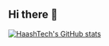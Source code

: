 ## Hi there 👋



[![HaashTech's GitHub stats](https://github-readme-stats.vercel.app/api?username=haashtech)](https://github.com/haashtech/github-readme-stats)
<!--
**haashtech/haashtech** is a ✨ _special_ ✨ repository because its `README.md` (this file) appears on your GitHub profile.


<div>
  <a href="https://github.com/haashtech">
  <img height="180em" src="https://github-readme-stats.vercel.app/api?username=haashtech&count_private=true&theme=cobalt&show_icons=true"/>
  <img height="180em" src="https://github-readme-stats.vercel.app/api/top-langs/?username=haashtech&layout=compact&langs_count=7&theme=cobalt"/>
</div>


Here are some ideas to get you started:

- 🔭 I’m currently working on ...
- 🌱 I’m currently learning ...
- 👯 I’m looking to collaborate on ...
- 🤔 I’m looking for help with ...
- 💬 Ask me about ...
- 📫 How to reach me: ...
- 😄 Pronouns: ...
- ⚡ Fun fact: ...
-->
